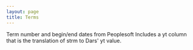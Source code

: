 ```yaml
---
layout: page
title: Terms
---
```


Term number and begin/end dates from Peoplesoft
Includes a yt column that is the translation of strm to Dars' yt value.
